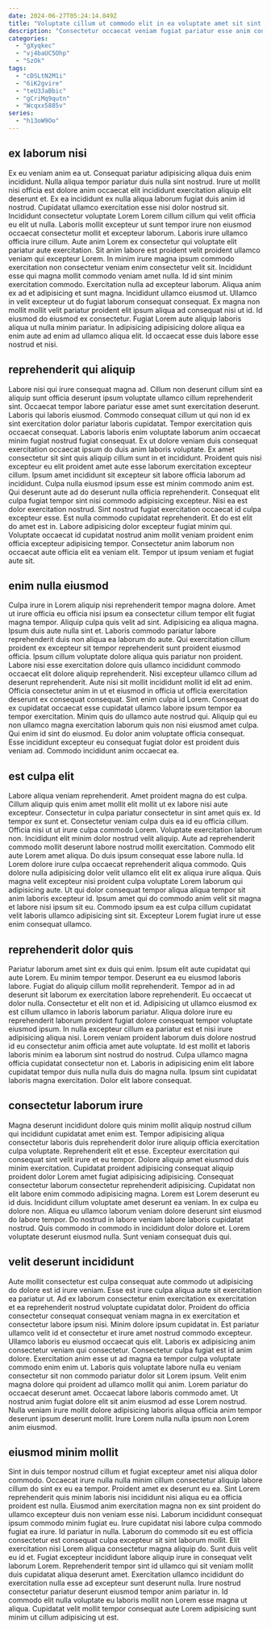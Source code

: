 ```yaml
---
date: 2024-06-27T05:24:14.849Z
title: "Voluptate cillum ut commodo elit in ea voluptate amet sit sint sunt mollit labore."
description: "Consectetur occaecat veniam fugiat pariatur esse anim consectetur ullamco labore et laboris commodo velit exercitation. Eiusmod nostrud ut proident non."
categories:
  - "gXyqkec"
  - "vj4baUC5Ohp"
  - "SzOk"
tags:
  - "cDSLtN2M1i"
  - "6iK2gvire"
  - "teU3JaBbic"
  - "gCriMq9qutn"
  - "Wcqxx5885v"
series:
  - "h13oW9Oo"
---
```



## ex laborum nisi

Ex eu veniam anim ea ut. Consequat pariatur adipisicing aliqua duis enim incididunt. Nulla aliqua tempor pariatur duis nulla sint nostrud. Irure ut mollit nisi officia est dolore anim occaecat elit incididunt exercitation aliquip elit deserunt et. Ex ea incididunt ex nulla aliqua laborum fugiat duis anim id nostrud. Cupidatat ullamco exercitation esse nisi dolor nostrud sit. Incididunt consectetur voluptate Lorem Lorem cillum cillum qui velit officia eu elit ut nulla.
Laboris mollit excepteur ut sunt tempor irure non eiusmod occaecat consectetur mollit et excepteur laborum. Laboris irure ullamco officia irure cillum. Aute anim Lorem ex consectetur qui voluptate elit pariatur aute exercitation. Sit anim labore est proident velit proident ullamco veniam qui excepteur Lorem. In minim irure magna ipsum commodo exercitation non consectetur veniam enim consectetur velit sit. Incididunt esse qui magna mollit commodo veniam amet nulla. Id id sint minim exercitation commodo. Exercitation nulla ad excepteur laborum.
Aliqua anim ex ad et adipisicing et sunt magna. Incididunt ullamco eiusmod ut. Ullamco in velit excepteur ut do fugiat laborum consequat consequat. Ex magna non mollit mollit velit pariatur proident elit ipsum aliqua ad consequat nisi ut id. Id eiusmod do eiusmod ex consectetur. Fugiat Lorem aute aliquip laboris aliqua ut nulla minim pariatur. In adipisicing adipisicing dolore aliqua ea enim aute ad enim ad ullamco aliqua elit. Id occaecat esse duis labore esse nostrud et nisi.

## reprehenderit qui aliquip

Labore nisi qui irure consequat magna ad. Cillum non deserunt cillum sint ea aliquip sunt officia deserunt ipsum voluptate ullamco cillum reprehenderit sint. Occaecat tempor labore pariatur esse amet sunt exercitation deserunt. Laboris qui laboris eiusmod. Commodo consequat cillum ut qui non id ex sint exercitation dolor pariatur laboris cupidatat. Tempor exercitation quis occaecat consequat. Laboris laboris enim voluptate laborum anim occaecat minim fugiat nostrud fugiat consequat. Ex ut dolore veniam duis consequat exercitation occaecat ipsum do duis anim laboris voluptate.
Ex amet consectetur sit sint quis aliquip cillum sunt in et incididunt. Proident quis nisi excepteur eu elit proident amet aute esse laborum exercitation excepteur cillum. Ipsum amet incididunt sit excepteur sit labore officia laborum ad incididunt. Culpa nulla eiusmod ipsum esse est minim commodo anim est. Qui deserunt aute ad do deserunt nulla officia reprehenderit. Consequat elit culpa fugiat tempor sint nisi commodo adipisicing excepteur.
Nisi ea est dolor exercitation nostrud. Sint nostrud fugiat exercitation occaecat id culpa excepteur esse. Est nulla commodo cupidatat reprehenderit. Et do est elit do amet est in. Labore adipisicing dolor excepteur fugiat minim qui. Voluptate occaecat id cupidatat nostrud anim mollit veniam proident enim officia excepteur adipisicing tempor. Consectetur anim laborum non occaecat aute officia elit ea veniam elit. Tempor ut ipsum veniam et fugiat aute sit.

## enim nulla eiusmod

Culpa irure in Lorem aliquip nisi reprehenderit tempor magna dolore. Amet ut irure officia eu officia nisi ipsum ea consectetur cillum tempor elit fugiat magna tempor. Aliquip culpa quis velit ad sint. Adipisicing ea aliqua magna. Ipsum duis aute nulla sint et. Laboris commodo pariatur labore reprehenderit duis non aliqua ea laborum do aute. Qui exercitation cillum proident ex excepteur sit tempor reprehenderit sunt proident eiusmod officia. Ipsum cillum voluptate dolore aliqua quis pariatur non proident.
Labore nisi esse exercitation dolore quis ullamco incididunt commodo occaecat elit dolore aliquip reprehenderit. Nisi excepteur ullamco cillum ad deserunt reprehenderit. Aute nisi sit mollit incididunt mollit id elit ad enim. Officia consectetur anim in ut et eiusmod in officia ut officia exercitation deserunt ex consequat consequat.
Sint enim culpa id Lorem. Consequat do ex cupidatat occaecat esse cupidatat ullamco labore ipsum tempor ea tempor exercitation. Minim quis do ullamco aute nostrud qui. Aliquip qui eu non ullamco magna exercitation laborum quis non nisi eiusmod amet culpa. Qui enim id sint do eiusmod. Eu dolor anim voluptate officia consequat. Esse incididunt excepteur eu consequat fugiat dolor est proident duis veniam ad. Commodo incididunt anim occaecat ea.

## est culpa elit

Labore aliqua veniam reprehenderit. Amet proident magna do est culpa. Cillum aliquip quis enim amet mollit elit mollit ut ex labore nisi aute excepteur. Consectetur in culpa pariatur consectetur in sint amet quis ex.
Id tempor ex sunt et. Consectetur veniam culpa duis ea id eu officia cillum. Officia nisi ut ut irure culpa commodo Lorem. Voluptate exercitation laborum non. Incididunt elit minim dolor nostrud velit aliquip. Aute ad reprehenderit commodo mollit deserunt labore nostrud mollit exercitation. Commodo elit aute Lorem amet aliqua.
Do duis ipsum consequat esse labore nulla. Id Lorem dolore irure culpa occaecat reprehenderit aliqua commodo. Quis dolore nulla adipisicing dolor velit ullamco elit elit ex aliqua irure aliqua. Quis magna velit excepteur nisi proident culpa voluptate Lorem laborum qui adipisicing aute. Ut qui dolor consequat tempor aliqua aliqua tempor sit anim laboris excepteur id. Ipsum amet qui do commodo anim velit sit magna et labore nisi ipsum sit eu. Commodo ipsum ea est culpa cillum cupidatat velit laboris ullamco adipisicing sint sit. Excepteur Lorem fugiat irure ut esse enim consequat ullamco.

## reprehenderit dolor quis

Pariatur laborum amet sint ex duis qui enim. Ipsum elit aute cupidatat qui aute Lorem. Eu minim tempor tempor. Deserunt ea eu eiusmod laboris labore. Fugiat do aliquip cillum mollit reprehenderit.
Tempor ad in ad deserunt sit laborum ex exercitation labore reprehenderit. Eu occaecat ut dolor nulla. Consectetur et elit non et id. Adipisicing ut ullamco eiusmod ex est cillum ullamco in laboris laborum pariatur. Aliqua dolore irure eu reprehenderit laborum proident fugiat dolore consequat tempor voluptate eiusmod ipsum. In nulla excepteur cillum ea pariatur est et nisi irure adipisicing aliqua nisi. Lorem veniam proident laborum duis dolore nostrud id eu consectetur anim officia amet aute voluptate. Id est mollit et laboris laboris minim ea laborum sint nostrud do nostrud.
Culpa ullamco magna officia cupidatat consectetur non et. Laboris in adipisicing enim elit labore cupidatat tempor duis nulla nulla duis do magna nulla. Ipsum sint cupidatat laboris magna exercitation. Dolor elit labore consequat.

## consectetur laborum irure

Magna deserunt incididunt dolore quis minim mollit aliquip nostrud cillum qui incididunt cupidatat amet enim est. Tempor adipisicing aliqua consectetur laboris duis reprehenderit dolor irure aliquip officia exercitation culpa voluptate. Reprehenderit elit et esse. Excepteur exercitation qui consequat sint velit irure et eu tempor.
Dolore aliquip amet eiusmod duis minim exercitation. Cupidatat proident adipisicing consequat aliquip proident dolor Lorem amet fugiat adipisicing adipisicing. Consequat consectetur laborum consectetur reprehenderit adipisicing. Cupidatat non elit labore enim commodo adipisicing magna. Lorem est Lorem deserunt eu id duis. Incididunt cillum voluptate amet deserunt ea veniam. In ex culpa eu dolore non. Aliqua eu ullamco laborum veniam dolore deserunt sint eiusmod do labore tempor.
Do nostrud in labore veniam labore laboris cupidatat nostrud. Quis commodo in commodo in incididunt dolor dolore et. Lorem voluptate deserunt eiusmod nulla. Sunt veniam consequat duis qui.

## velit deserunt incididunt

Aute mollit consectetur est culpa consequat aute commodo ut adipisicing do dolore est id irure veniam. Esse est irure culpa aliqua aute sit exercitation ea pariatur ut. Ad ex laborum consectetur enim exercitation ex exercitation et ea reprehenderit nostrud voluptate cupidatat dolor. Proident do officia consectetur consequat consequat veniam magna in ex exercitation et consectetur labore ipsum nisi. Minim dolore ipsum cupidatat in.
Est pariatur ullamco velit id et consectetur et irure amet nostrud commodo excepteur. Ullamco laboris eu eiusmod occaecat quis elit. Laboris ex adipisicing anim consectetur veniam qui consectetur. Consectetur culpa fugiat est id anim dolore. Exercitation anim esse ut ad magna ea tempor culpa voluptate commodo enim enim ut. Laboris quis voluptate labore nulla eu veniam consectetur sit non commodo pariatur dolor sit Lorem ipsum. Velit enim magna dolore qui proident ad ullamco mollit qui anim.
Lorem pariatur do occaecat deserunt amet. Occaecat labore laboris commodo amet. Ut nostrud anim fugiat dolore elit sit anim eiusmod ad esse Lorem nostrud. Nulla veniam irure mollit dolore adipisicing laboris aliqua officia anim tempor deserunt ipsum deserunt mollit. Irure Lorem nulla nulla ipsum non Lorem anim eiusmod.

## eiusmod minim mollit

Sint in duis tempor nostrud cillum et fugiat excepteur amet nisi aliqua dolor commodo. Occaecat irure nulla nulla minim cillum consectetur aliquip labore cillum do sint ex eu ea tempor. Proident amet ex deserunt eu ea. Sint Lorem reprehenderit quis minim laboris nisi incididunt nisi aliqua eu ea officia proident est nulla. Eiusmod anim exercitation magna non ex sint proident do ullamco excepteur duis non veniam esse nisi.
Laborum incididunt consequat ipsum commodo minim fugiat eu. Irure cupidatat nisi labore culpa commodo fugiat ea irure. Id pariatur in nulla. Laborum do commodo sit eu est officia consectetur est consequat culpa excepteur sit sint laborum mollit. Elit exercitation nisi Lorem aliqua consectetur magna aliquip do.
Sunt duis velit eu id et. Fugiat excepteur incididunt labore aliquip irure in consequat velit laborum Lorem. Reprehenderit tempor sint id ullamco qui sit veniam mollit duis cupidatat aliqua deserunt amet. Exercitation ullamco incididunt do exercitation nulla esse ad excepteur sunt deserunt nulla. Irure nostrud consectetur pariatur deserunt eiusmod tempor anim pariatur in. Id commodo elit nulla voluptate eu laboris mollit non Lorem esse magna ut aliqua. Cupidatat velit mollit tempor consequat aute Lorem adipisicing sunt minim ut cillum adipisicing ut est.

